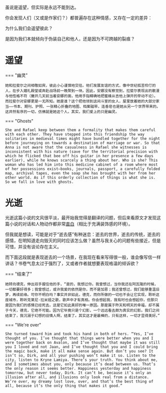 虽说是遥望，但实际是永远不能到达。

你会发现人们（又或是作家们？）都普遍存在这种情感，又存在一定的差异：

为什么我们会遥望彼此？

是因为我们本就倾向于伪装自己和他人，还是因为不可跨越的裂痕？

# 遥望

=== "幽灵"

    她和拉斐尔之间相敬如宾，彼此小心谨慎地交往。他们发展友谊的方式，像中世纪孤苦伶仃的人，在步入婚礼殿堂或奔赴战场前一晚聚到一块。因此，安娜没有察觉到，拉斐尔表现出的散漫与他性格不符（撇开几天前当着安娜的面，他用手指精确地把蜜蜂从吉他上弹开的举动不论）。而拉斐尔对安娜更是一无所知。她是谁？这个把他领到这间斗室的女人，屋里放着她的大部分家当——书本、期刊、护照、一张精心折叠的地图、档案磁带，连香皂也是她从另一个世界带来的。这井然有序的一切，仿佛就是她这个人。其实，我们爱上的只是幽灵。

=== "Ghosts"
 
    She and Rafael keep between them a formality that makes them careful with each other. They have stepped into this friendship the way solitaries in medieval times might have bundled together for the night before journeying on towards a destination of marriage or war. So that Anna is not aware that the casualness in Rafael she witnesses is inconsistent with his nature (save for the territorial precision with which he flicked that bee off his guitar in her presence a few days earlier), while he knows scarcely a thing about her. Who is she? This woman who has led him into this medicine cabinet of a room where most of her possessions exist—books, journals, passport, a carefully folded map, archival tapes, even the soap she has brought with her from her other world. As if this orderly collection of things is what she is. So we fall in love with ghosts.

# 光逝

光逝这篇小说的文风很平淡，最开始我觉得是翻译的问题，但后来看原文才发现这篇小说的对话和人物动作都非常<u>直白</u>（相比于充满装饰感的环境）。

但我就是想读，可能是对于“逝去感”有种迷恋：逝去的世界，逝去的传统，逝去的感情，在明知道走向毁灭的同时应该怎么做？虽然与我关心的问题有些接近，但是可惜，并没有谈论存在主义。
 
而下面这段就是表现逝去的一个场景，在我现在看来写得很一般，谁会像写信一样讲话？书卷气息太过于强烈了，又或者作者就想要表现格温的倾诉欲？

=== "结束了"

    她转向德克，伸出双手握住他的手，“是的，我想过你。我曾想过，当你我还在阿瓦隆的时候，一切都要好得多；我曾想过，或许我爱的依然是你，而不是加恩；我还曾想过，我们能够重温旧梦，再续前缘。可你不明白吗？事实并非如此，德克，而你所做的一切也不会让它实现，聆听这座城市，聆听克莱尼·拉米娅之歌，歌声中才有真相。你会想起我，我有时也会想起你，但那只是因为我们的感情已经死去。这是它如此美好的唯一原因。那是属于昨天和明天的幸福，却不属于今天，德克，它绝不可能。因为它毕竟只是个幻影，一个远远看去颇为真实的幻影。我们之间结束了，我沉溺于幻想的旧情人啊，结束了。其实这才是最棒的，只有这样，一切才显得美好。”

=== "We're over"

    She turned toward him and took his hand in both of hers. “Yes, I’ve thought of you. I’ve thought that things were better when you and I were together back on Avalon, and I’ve thought that maybe it was still you I loved and not Jaan, and I’ve thought that you and I could bring the magic back, make it all make sense again. But don’t you see? It isn’t so, Dirk, and all your pushing won’t make it so. Listen to the city, listen to Kryne Lamiya. There’s your truth. You think about me, and I sometimes about you, only because it’s dead between us. That’s the only reason it seems better. Happiness yesterday and happiness tomorrow, but never today, Dirk. It can’t be, because it’s only an illusion after all, and illusions only look real from a distance. We’re over, my dreamy lost love, over, and that’s the best thing of all, because it’s the only thing that makes it good.”
